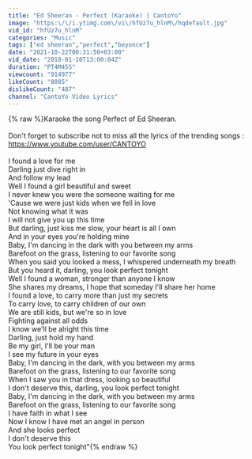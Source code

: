 ```yaml
---
title: "Ed Sheeran - Perfect (Karaoke) | CantoYo"
image: "https:\/\/i.ytimg.com\/vi\/hfUz7u_hlnM\/hqdefault.jpg"
vid_id: "hfUz7u_hlnM"
categories: "Music"
tags: ["ed sheeran","perfect","beyonce"]
date: "2021-10-22T00:31:50+03:00"
vid_date: "2018-01-10T13:00:04Z"
duration: "PT4M45S"
viewcount: "914977"
likeCount: "8805"
dislikeCount: "487"
channel: "CantoYo Video Lyrics"
---
```

{% raw %}Karaoke the song Perfect of Ed Sheeran.<br /><br />Don't forget to subscribe not to miss all the lyrics of the trending songs :<br /> <a rel="nofollow" target="blank" href="https://www.youtube.com/user/CANTOYO">https://www.youtube.com/user/CANTOYO</a> <br /><br />I found a love for me<br />Darling just dive right in<br />And follow my lead<br />Well I found a girl beautiful and sweet <br />I never knew you were the someone waiting for me<br />'Cause we were just kids when we fell in love<br />Not knowing what it was<br />I will not give you up this time<br />But darling, just kiss me slow, your heart is all I own<br />And in your eyes you're holding mine<br />Baby, I'm dancing in the dark with you between my arms<br />Barefoot on the grass, listening to our favorite song<br />When you said you looked a mess, I whispered underneath my breath<br />But you heard it, darling, you look perfect tonight<br />Well I found a woman, stronger than anyone I know<br />She shares my dreams, I hope that someday I'll share her home<br />I found a love, to carry more than just my secrets<br />To carry love, to carry children of our own<br />We are still kids, but we're so in love<br />Fighting against all odds<br />I know we'll be alright this time<br />Darling, just hold my hand<br />Be my girl, I'll be your man<br />I see my future in your eyes<br />Baby, I'm dancing in the dark, with you between my arms<br />Barefoot on the grass, listening to our favorite song<br />When I saw you in that dress, looking so beautiful<br />I don't deserve this, darling, you look perfect tonight<br />Baby, I'm dancing in the dark, with you between my arms<br />Barefoot on the grass, listening to our favorite song<br />I have faith in what I see<br />Now I know I have met an angel in person<br />And she looks perfect<br />I don't deserve this<br />You look perfect tonight&quot;{% endraw %}
